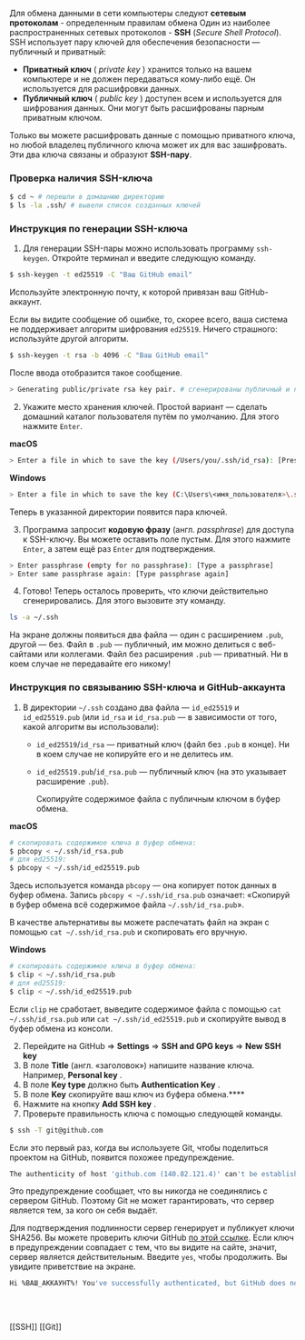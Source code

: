 Для обмена данными в сети компьютеры следуют **сетевым протоколам** - определенным правилам обмена
Один из наиболее распространенных сетевых протоколов - **SSH** (_Secure Shell Protocol_). 
SSH использует пару ключей для обеспечения безопасности — публичный и приватный:

- **Приватный ключ** ( _private key_ ) хранится только на вашем компьютере и не должен передаваться кому-либо ещё. Он используется для расшифровки данных.
- **Публичный ключ** ( _public key_ ) доступен всем и используется для шифрования данных. Они могут быть расшифрованы парным приватным ключом.

Только вы можете расшифровать данные с помощью приватного ключа, но любой владелец публичного ключа может их для вас зашифровать. Эти два ключа связаны и образуют **SSH-пару**.
### Проверка наличия SSH-ключа
```BASH
$ cd ~ # перешли в домашнюю директорию
$ ls -la .ssh/ # вывели список созданных ключей
```
### Инструкция по генерации SSH-ключа

1. Для генерации SSH-пары можно использовать программу `ssh-keygen`. Откройте терминал и введите следующую команду.


```BASH
$ ssh-keygen -t ed25519 -C "Ваш GitHub email" 
```

Используйте электронную почту, к которой привязан ваш GitHub-аккаунт.

Если вы видите сообщение об ошибке, то, скорее всего, ваша система не поддерживает алгоритм шифрования `ed25519`. Ничего страшного: используйте другой алгоритм.


```BASH
$ ssh-keygen -t rsa -b 4096 -C "Ваш GitHub email" 
```

После ввода отобразится такое сообщение.


```BASH
> Generating public/private rsa key pair. # сгенерированы публичный и приватный ключи 
```

2. Укажите место хранения ключей. Простой вариант — сделать домашний каталог пользователя путём по умолчанию. Для этого нажмите `Enter`.   

**macOS**


```BASH
> Enter a file in which to save the key (/Users/you/.ssh/id_rsa): [Press enter] 
```

**Windows**


```BASH
> Enter a file in which to save the key (C:\Users\<имя_пользователя>\.ssh\):[Press enter] 
```

Теперь в указанной директории появится пара ключей.

3. Программа запросит **кодовую фразу** (англ. _passphrase_) для доступа к SSH-ключу. Вы можете оставить поле пустым. Для этого нажмите `Enter`, а затем ещё раз `Enter` для подтверждения.

```BASH
> Enter passphrase (empty for no passphrase): [Type a passphrase]
> Enter same passphrase again: [Type passphrase again] 
```


4. Готово! Теперь осталось проверить, что ключи действительно сгенерировались. Для этого вызовите эту команду.

```BASH
ls -a ~/.ssh 
```

На экране должны появиться два файла — один с расширением `.pub`, другой — без. Файл в `.pub` — публичный, им можно делиться с веб-сайтами или коллегами. Файл без расширения `.pub` — приватный. Ни в коем случае не передавайте его никому!
### Инструкция по связыванию SSH-ключа и GitHub-аккаунта

1. В директории `~/.ssh` создано два файла — `id_ed25519` и `id_ed25519.pub` (или `id_rsa` и `id_rsa.pub` — в зависимости от того, какой алгоритм вы использовали):
    - `id_ed25519`/`id_rsa` — приватный ключ (файл без `.pub` в конце). Ни в коем случае не копируйте его и не делитесь им.
    - `id_ed25519.pub`/`id_rsa.pub` — публичный ключ (на это указывает расширение `.pub`).
        
        Скопируйте содержимое файла с публичным ключом в буфер обмена.

**macOS**


```BASH
# скопировать содержимое ключа в буфер обмена:
$ pbcopy < ~/.ssh/id_rsa.pub
# для ed25519:
$ pbcopy < ~/.ssh/id_ed25519.pub 
```

Здесь используется команда `pbcopy` — она копирует поток данных в буфер обмена. Запись `pbcopy < ~/.ssh/id_rsa.pub` означает: «Скопируй в буфер обмена всё содержимое файла `~/.ssh/id_rsa.pub`».

В качестве альтернативы вы можете распечатать файл на экран с помощью `cat ~/.ssh/id_rsa.pub` и скопировать его вручную.

**Windows**

```BASH
# скопировать содержимое ключа в буфер обмена:
$ clip < ~/.ssh/id_rsa.pub
# для ed25519:
$ clip < ~/.ssh/id_ed25519.pub 
```

Если `clip` не сработает, выведите содержимое файла с помощью `cat ~/.ssh/id_rsa.pub` или `cat ~/.ssh/id_ed25519.pub` и скопируйте вывод в буфер обмена из консоли.

2. Перейдите на GitHub => **Settings** => **SSH and GPG keys** => **New SSH key** 
3. В поле **Title** (англ. «заголовок») напишите название ключа. Например, **Personal key** .
4. В поле **Key type** должно быть **Authentication Key** .
5. В поле **Key** скопируйте ваш ключ из буфера обмена.****
6. Нажмите на кнопку **Add SSH key** .
7. Проверьте правильность ключа с помощью следующей команды.


```BASH
$ ssh -T git@github.com 
```

Если это первый раз, когда вы используете Git, чтобы поделиться проектом на GitHub, появится похожее предупреждение.


```BASH
The authenticity of host 'github.com (140.82.121.4)' can't be established. ED25519 key fingerprint is SHA256:+DiY3wvvV6TuJJhbpZisF/zLDA0zPMSvHdkr4UvCOqU. This key is not known by any other names. Are you sure you want to continue connecting (yes/no/[fingerprint])? 
```

Это предупреждение сообщает, что вы никогда не соединялись с сервером GitHub. Поэтому Git не может гарантировать, что сервер является тем, за кого он себя выдаёт.

Для подтверждения подлинности сервер генерирует и публикует ключи SHA256. Вы можете проверить ключи GitHub [по этой ссылке](https://docs.github.com/en/authentication/keeping-your-account-and-data-secure/githubs-ssh-key-fingerprints). Если ключ в предупреждении совпадает с тем, что вы видите на сайте, значит, сервер является действительным. Введите `yes`, чтобы продолжить. Вы увидите приветствие на экране.

```BASH
Hi %ВАШ_АККАУНТ%! You've successfully authenticated, but GitHub does not provide shell access. 
```
### ‌
[[SSH]] [[Git]]